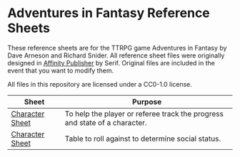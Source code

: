 # Adventures in Fantasy Reference Sheets

These reference sheets are for the TTRPG game Adventures in Fantasy by Dave Arneson and Richard Snider. All reference sheet files were originally designed in [Affinity Publisher](https://affinity.serif.com/en-us/publisher/) by Serif. Original files are included in the event that you want to modify them.

All files in this repository are licensed under a CC0-1.0 license.

| Sheet                                                                                              | Purpose                                                                    |
| -------------------------------------------------------------------------------------------------- | -------------------------------------------------------------------------- |
| [Character Sheet](https://github.com/sgalland/aif-reference/blob/main/Character%20Sheet.pdf)       | To help the player or referee track the progress and state of a character. |
| [Character Sheet](https://github.com/sgalland/aif-reference/blob/main/Social%20Status%20Table.pdf) | Table to roll against to determine social status.                          |